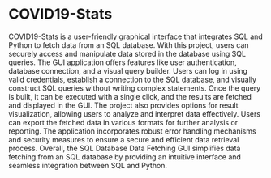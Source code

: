 # COVID19-Stats 
COVID19-Stats is a user-friendly graphical interface that integrates SQL and Python to fetch data from an SQL database. With this project, users can securely access and manipulate data stored in the database using SQL queries. The GUI application offers features like user authentication, database connection, and a visual query builder. Users can log in using valid credentials, establish a connection to the SQL database, and visually construct SQL queries without writing complex statements. Once the query is built, it can be executed with a single click, and the results are fetched and displayed in the GUI. The project also provides options for result visualization, allowing users to analyze and interpret data effectively. Users can export the fetched data in various formats for further analysis or reporting. The application incorporates robust error handling mechanisms and security measures to ensure a secure and efficient data retrieval process. Overall, the SQL Database Data Fetching GUI simplifies data fetching from an SQL database by providing an intuitive interface and seamless integration between SQL and Python.
